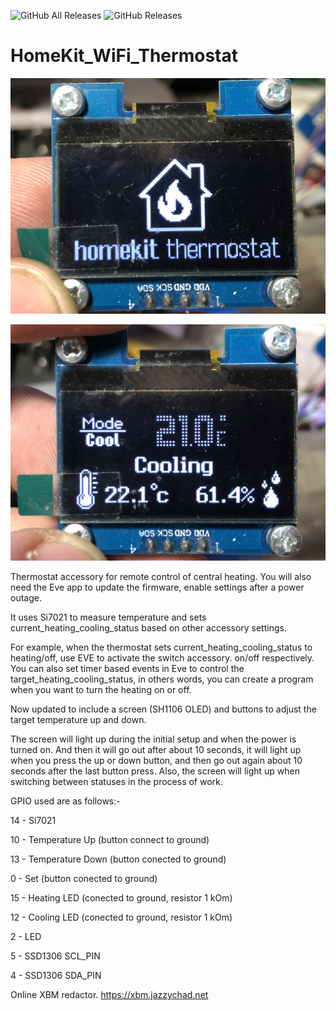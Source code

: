 ![GitHub All Releases](https://img.shields.io/github/downloads/xrust83/homekit_wifi_thermostat/total)
![GitHub Releases](https://img.shields.io/github/downloads/xrust83/homekit_wifi_thermostat/latest/total)

# HomeKit_WiFi_Thermostat

<p align="center"><img width="600" src="https://github.com/xrust83/homekit_wifi_thermostat/blob/master/src/08D4D200-5688-41F1-91C0-7996D3E3F58B.jpeg"></p>
<p align="center"><img width="600" src="https://github.com/xrust83/homekit_wifi_thermostat/blob/master/src/5467679F-4C87-4804-B8A1-54945B27D2D0.jpeg"></p>

Thermostat accessory for remote control of central heating.
You will also need the Eve app to update the firmware, enable settings after a power outage.

It uses Si7021 to measure temperature and sets current_heating_cooling_status based on other accessory settings.

For example, when the thermostat sets current_heating_cooling_status to heating/off, use EVE to activate the switch accessory.
on/off respectively. You can also set timer based events in Eve to control the target_heating_cooling_status, in others
words, you can create a program when you want to turn the heating on or off.

Now updated to include a screen (SH1106 OLED) and buttons to adjust the target temperature up and down.

The screen will light up during the initial setup and when the power is turned on. And then it will go out after about 10 seconds, it will light up when you press the up or down button, and then go out again about 10 seconds after the last button press. Also, the screen will light up when switching between statuses in the process of work.

GPIO used are as follows:- 

  14 - Si7021

  10 - Temperature Up (button connect to ground)

  13 - Temperature Down (button conected to ground) 
  
  0 - Set (button conected to ground)
  
  15 - Heating LED (conected to ground, resistor 1 kOm) 
  
  12 - Cooling LED (conected to ground, resistor 1 kOm)
  
  2 - LED 
  
  5 - SSD1306 SCL_PIN
  
  4 - SSD1306 SDA_PIN
  
  
  Online XBM redactor. https://xbm.jazzychad.net
